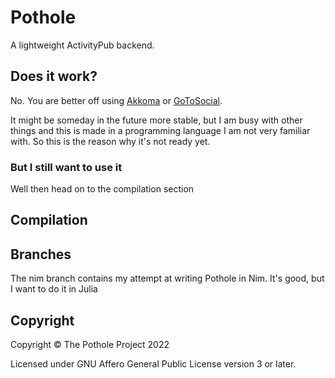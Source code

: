 # Pothole

A lightweight ActivityPub backend.

## Does it work?

No. You are better off using [Akkoma](https://akkoma.social/) or [GoToSocial](https://gotosocial.org/).

It might be someday in the future more stable, but I am busy with other things and this is made in a programming language I am not very familiar with. So this is the reason why it's not ready yet.

### But I still want to use it

Well then head on to the compilation section

## Compilation

## Branches

The nim branch contains my attempt at writing Pothole in Nim. It's good, but I want to do it in Julia

## Copyright

Copyright © The Pothole Project 2022

Licensed under GNU Affero General Public License version 3 or later.